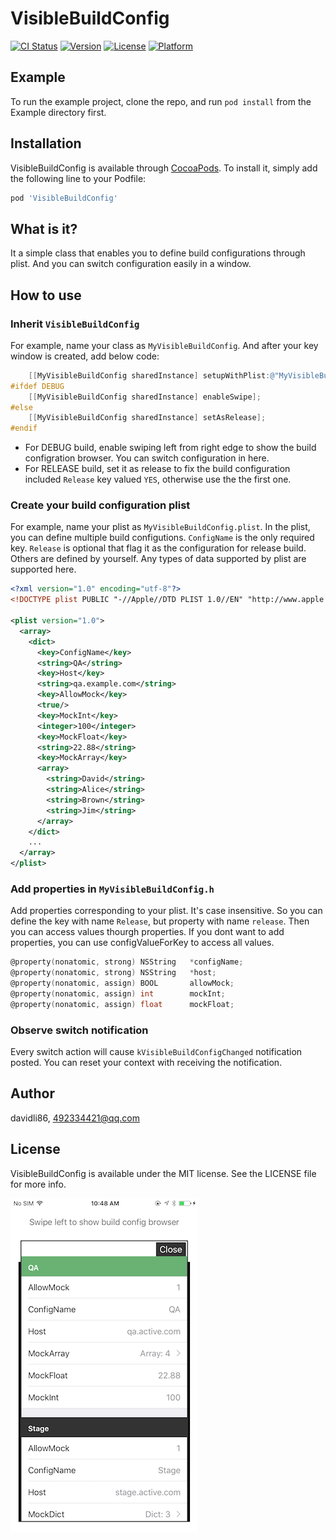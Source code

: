 # VisibleBuildConfig

[![CI Status](http://img.shields.io/travis/492334421@qq.com/VisibleBuildConfig.svg?style=flat)](https://travis-ci.org/492334421@qq.com/VisibleBuildConfig)
[![Version](https://img.shields.io/cocoapods/v/VisibleBuildConfig.svg?style=flat)](http://cocoapods.org/pods/VisibleBuildConfig)
[![License](https://img.shields.io/cocoapods/l/VisibleBuildConfig.svg?style=flat)](http://cocoapods.org/pods/VisibleBuildConfig)
[![Platform](https://img.shields.io/cocoapods/p/VisibleBuildConfig.svg?style=flat)](http://cocoapods.org/pods/VisibleBuildConfig)

## Example

To run the example project, clone the repo, and run `pod install` from the Example directory first.

## Installation

VisibleBuildConfig is available through [CocoaPods](http://cocoapods.org). To install
it, simply add the following line to your Podfile:

```ruby
pod 'VisibleBuildConfig'
```

## What is it?
It a simple class that enables you to define build configurations through plist. And you can switch configuration easily in a window.

## How to use
### Inherit `VisibleBuildConfig`
For example, name your class as `MyVisibleBuildConfig`. And after your key window is created, add below code:

```objective-c
    [[MyVisibleBuildConfig sharedInstance] setupWithPlist:@"MyVisibleBuildConfig"];
#ifdef DEBUG
    [[MyVisibleBuildConfig sharedInstance] enableSwipe];
#else
    [[MyVisibleBuildConfig sharedInstance] setAsRelease];
#endif
```
* For DEBUG build, enable swiping left from right edge to show the build configration browser. You can switch configuration in here.
* For RELEASE build, set it as release to fix the build configuration included `Release` key valued `YES`, otherwise use the the first one. 

### Create your build configuration plist
For example, name your plist as `MyVisibleBuildConfig.plist`. In the plist, you can define multiple build configutions. `ConfigName` is the only required key. `Release` is optional that flag it as the configuration for release build. Others are defined by yourself. Any types of data supported by plist are supported here.
```xml
<?xml version="1.0" encoding="utf-8"?>
<!DOCTYPE plist PUBLIC "-//Apple//DTD PLIST 1.0//EN" "http://www.apple.com/DTDs/PropertyList-1.0.dtd">

<plist version="1.0"> 
  <array> 
    <dict> 
      <key>ConfigName</key>  
      <string>QA</string>  
      <key>Host</key>  
      <string>qa.example.com</string>  
      <key>AllowMock</key>  
      <true/>  
      <key>MockInt</key>  
      <integer>100</integer>  
      <key>MockFloat</key>  
      <string>22.88</string>  
      <key>MockArray</key>  
      <array> 
        <string>David</string>  
        <string>Alice</string>  
        <string>Brown</string>  
        <string>Jim</string> 
      </array> 
    </dict>  
    ...
  </array> 
</plist>
```
### Add properties in `MyVisibleBuildConfig.h`
Add properties corresponding to your plist. It's case insensitive. So you can define the key with name `Release`, but property with name `release`. Then you can access values thourgh properties. If you dont want to add properties, you can use configValueForKey to access all values.
```objective-c
@property(nonatomic, strong) NSString   *configName;
@property(nonatomic, strong) NSString   *host;
@property(nonatomic, assign) BOOL       allowMock;
@property(nonatomic, assign) int        mockInt;
@property(nonatomic, assign) float      mockFloat;
```

### Observe switch notification
Every switch action will cause `kVisibleBuildConfigChanged` notification posted. You can reset your context with receiving the notification.

## Author

davidli86, 492334421@qq.com

## License

VisibleBuildConfig is available under the MIT license. See the LICENSE file for more info.


![screenshot](https://github.com/davidli86/VisibleBuildConfig/raw/master/Example/screenshot/screenshot.PNG)

